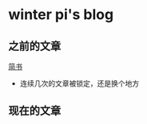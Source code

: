 # winter pi's blog

## 之前的文章
[简书](https://www.jianshu.com/u/e9bee1674dac)
- 连续几次的文章被锁定，还是换个地方

## 现在的文章

